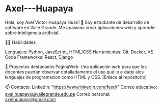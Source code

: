 # Axel---Huapaya
Hola, soy Axel Victor Huapaya Huari! 👋
Soy estudiante de desarrollo de software en Valle Grande. Me apasiona crear aplicaciones web y aprender sobre inteligencia artificial.

👨‍💻️ Habilidades

Lenguajes: Python, JavaScript, HTML/CSS
Herramientas: Git, Docker, VS Code
Frameworks: React, Django

📂 Proyectos destacados
PaginaWeb: Una aplicación web para que los docentes puedan observar detalladamente el uso que le e dado alos lenguajes de programacion como HTML y CSS. [Enlace al repositorio]

📫 Contacto:
LinkedIn: "https://www.linkedin.com/feed/"
Correo educativo: axel.huapaya@vallegrande.edu.pe
Correo personal: axelhuapaya@gmail.com

